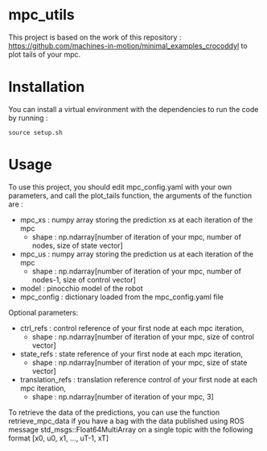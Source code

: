 # mpc_utils
This project is based on the work of this repository : https://github.com/machines-in-motion/minimal_examples_crocoddyl to plot tails of your mpc.

# Installation

You can install a virtual environment with the dependencies to run the code by running :
```
source setup.sh
```

# Usage
To use this project, you should edit mpc_config.yaml with your own parameters, and call the plot_tails function, the arguments of the function are :
- mpc_xs : numpy array storing the prediction xs at each iteration of the mpc
    - shape : np.ndarray[number of iteration of your mpc, number of nodes, size of state vector]
- mpc_us : numpy array storing the prediction us at each iteration of the mpc
    - shape : np.ndarray[number of iteration of your mpc, number of nodes-1, size of control vector]
- model : pinocchio model of the robot
- mpc_config : dictionary loaded from the mpc_config.yaml file

Optional parameters:
- ctrl_refs : control reference of your first node at each mpc iteration,
    - shape : np.ndarray[number of iteration of your mpc, size of control vector]
- state_refs : state reference of your first node at each mpc iteration,
    - shape : np.ndarray[number of iteration of your mpc, size of state vector]
- translation_refs : translation reference control of your first node at each mpc iteration,
    - shape : np.ndarray[number of iteration of your mpc, 3]

To retrieve the data of the predictions, you can use the function retrieve_mpc_data if you have a bag with the data published using ROS message std_msgs::Float64MultiArray on a single topic with the following format [x0, u0, x1, ..., uT-1, xT]
